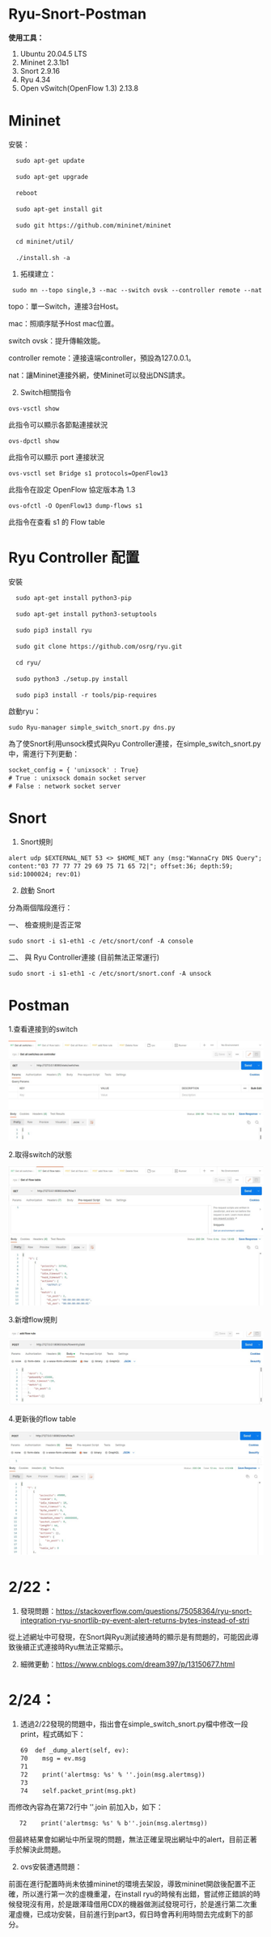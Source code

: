 # Ryu-Snort-Postman
**使用工具：**

   1. Ubuntu 20.04.5 LTS
   2. Mininet 2.3.1b1
   3. Snort 2.9.16
   4. Ryu 4.34
   5. Open vSwitch(OpenFlow 1.3) 2.13.8

Mininet
===========

安裝：

      sudo apt-get update
      
      sudo apt-get upgrade
      
      reboot
      
      sudo apt-get install git
      
      sudo git https://github.com/mininet/mininet
      
      cd mininet/util/
      
      ./install.sh -a


   1. 拓樸建立：
    
     sudo mn --topo single,3 --mac --switch ovsk --controller remote --nat

  topo：單一Switch，連接3台Host。
  
  mac：照順序賦予Host mac位置。
  
  switch ovsk：提升傳輸效能。
  
  controller remote：連接遠端controller，預設為127.0.0.1。
  
  nat：讓Mininet連接外網，使Mininet可以發出DNS請求。


  2. Switch相關指令
  
    ovs-vsctl show
    
 此指令可以顯示各節點連接狀況
 
    ovs-dpctl show
    
 此指令可以顯示 port 連接狀況
 
    ovs-vsctl set Bridge s1 protocols=OpenFlow13
 
 此指令在設定 OpenFlow 協定版本為 1.3
 
    ovs-ofctl -O OpenFlow13 dump-flows s1
 
 此指令在查看 s1 的 Flow table
 
Ryu Controller 配置
==========

安裝

      sudo apt-get install python3-pip
      
      sudo apt-get install python3-setuptools
      
      sudo pip3 install ryu
      
      sudo git clone https://github.com/osrg/ryu.git
      
      cd ryu/
      
      sudo python3 ./setup.py install
      
      sudo pip3 install -r tools/pip-requires

啟動ryu：

    sudo Ryu-manager simple_switch_snort.py dns.py

為了使Snort利用unsock模式與Ryu Controller連接，在simple_switch_snort.py中，需進行下列更動：

    socket_config = { 'unixsock' : True}
    # True : unixsock domain socket server
    # False : network socket server

Snort
==========

  1. Snort規則
  
    alert udp $EXTERNAL_NET 53 <> $HOME_NET any (msg:"WannaCry DNS Query"; content:"03 77 77 77 29 69 75 71 65 72|"; offset:36; depth:59; sid:1000024; rev:01)
 
  2. 啟動 Snort
  
分為兩個階段進行：

 一、 檢查規則是否正常
 
    sudo snort -i s1-eth1 -c /etc/snort/conf -A console
 
 二、 與 Ryu Controller連接 (目前無法正常運行)
 
    sudo snort -i s1-eth1 -c /etc/snort/snort.conf -A unsock
 
 
 Postman
 ==========
 
 1.查看連接到的switch 
 
 ![image](https://github.com/HibisPlus/Ryu-Snort-Postman/blob/main/Image/get-switch.jpg)

 2.取得switch的狀態
 
 ![image](https://github.com/HibisPlus/Ryu-Snort-Postman/blob/main/Image/flow-tablestate.jpg)
 
 3.新增flow規則
 
 ![image](https://github.com/HibisPlus/Ryu-Snort-Postman/blob/main/Image/flow-rule.jpg)
  
 4.更新後的flow table
 
 ![image](https://github.com/HibisPlus/Ryu-Snort-Postman/blob/main/Image/new-table.jpg)
 
 
2/22：
============
 
1. 發現問題：https://stackoverflow.com/questions/75058364/ryu-snort-integration-ryu-snortlib-py-event-alert-returns-bytes-instead-of-stri

從上述網址中可發現，在Snort與Ryu測試接通時的顯示是有問題的，可能因此導致後續正式連接時Ryu無法正常顯示。

2. 細微更動：https://www.cnblogs.com/dream397/p/13150677.html


2/24：
============
1. 透過2/22發現的問題中，指出會在simple_switch_snort.py檔中修改一段print，程式碼如下：
  
       69  def _dump_alert(self, ev):
       70    msg = ev.msg
       71
       72    print('alertmsg: %s' % ''.join(msg.alertmsg))
       73
       74    self.packet_print(msg.pkt)

而修改內容為在第72行中 ''.join 前加入b，如下：

       72    print('alertmsg: %s' % b''.join(msg.alertmsg))
       
但最終結果會如網址中所呈現的問題，無法正確呈現出網址中的alert，目前正著手於解決此問題。

2. ovs安裝遭遇問題：

前面在進行配置時尚未依據mininet的環境去架設，導致mininet開啟後配置不正確，所以進行第一次的虛機重灌，在install ryu的時候有出錯，嘗試修正錯誤的時候發現沒有用，於是跟澤瑋借用CDX的機器做測試發現可行，於是進行第二次重灌虛機，已成功安裝，目前進行到part3，假日時會再利用時間去完成剩下的部分。
 
 
 
 
 
 
 
 
 
 
 
 
